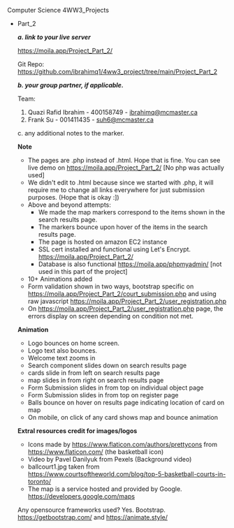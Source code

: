 Computer Science 4WW3_Projects

- Part_2 

	***a. link to your live server***

	https://moila.app/Project_Part_2/

	Git Repo: https://github.com/ibrahimq1/4ww3_project/tree/main/Project_Part_2

	***b. your group partner, if applicable.***

	Team:
	1. Quazi Rafid Ibrahim - 400158749 - ibrahimq@mcmaster.ca
	2. Frank Su - 001411435 - suh6@mcmaster.ca 


	c. any additional notes to the marker.

	**Note**
	- The pages are .php instead of .html. Hope that is fine. You can see live demo on https://moila.app/Project_Part_2/ [No php was actually used]
	- We didn't edit to .html because since we started with .php, it will require me to change all links everywhere for just submission purposes. (Hope that is okay :]) 
	- Above and beyond attempts: 
		- We made the map markers correspond to the items shown in the search results page.
		- The markers bounce upon hover of the items in the search results page. 
		- The page is hosted on amazon EC2 instance
		- SSL cert installed and functional using Let's Encrypt. https://moila.app/Project_Part_2/
		- Database is also functional https://moila.app/phpmyadmin/ [not used in this part of the project]
	- 10+ Animations added
	- Form validation shown in two ways, bootstrap specific on https://moila.app/Project_Part_2/court_submission.php 
	and using raw javascript https://moila.app/Project_Part_2/user_registration.php
	- On https://moila.app/Project_Part_2/user_registration.php page, the errors display on screen depending on condition not met.

	**Animation**
	- Logo bounces on home screen.
	- Logo text also bounces.
	- Welcome text zooms in
	- Search component slides down on search results page
	- cards slide in from left on search results page
	- map slides in from right on search results page
	- Form Submission slides in from top on individual object page
	- Form Submission slides in from top on register page
	- Balls bounce on hover on results page indicating location of card on map
	- On mobile, on click of any card shows map and bounce animation
	


	**Extral resources credit for images/logos**
	- Icons made by https://www.flaticon.com/authors/prettycons from https://www.flaticon.com/ (the basketball icon)
	- Video by Pavel Danilyuk from Pexels (Background video)
	- ballcourt1.jpg taken from https://www.courtsoftheworld.com/blog/top-5-basketball-courts-in-toronto/
    - The map is a service hosted and provided by Google. https://developers.google.com/maps

	Any opensource frameworks used? Yes. Bootstrap. https://getbootstrap.com/ and https://animate.style/

